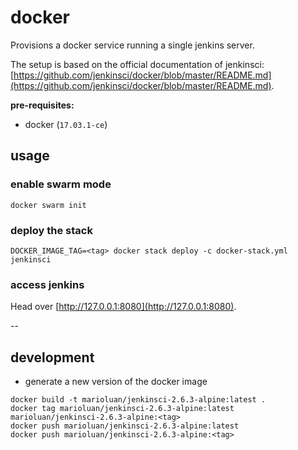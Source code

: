# docker
Provisions a docker service running a single jenkins server.

The setup is based on the official documentation of jenkinsci: [https://github.com/jenkinsci/docker/blob/master/README.md](https://github.com/jenkinsci/docker/blob/master/README.md).

**pre-requisites:**
- docker (`17.03.1-ce`)

## usage

### enable swarm mode
```shell
docker swarm init
```

### deploy the stack
```shell
DOCKER_IMAGE_TAG=<tag> docker stack deploy -c docker-stack.yml jenkinsci
```

### access jenkins
Head over [http://127.0.0.1:8080](http://127.0.0.1:8080).

--
## development
- generate a new version of the docker image  
```shell
docker build -t marioluan/jenkinsci-2.6.3-alpine:latest .
docker tag marioluan/jenkinsci-2.6.3-alpine:latest marioluan/jenkinsci-2.6.3-alpine:<tag>
docker push marioluan/jenkinsci-2.6.3-alpine:latest
docker push marioluan/jenkinsci-2.6.3-alpine:<tag>
```

